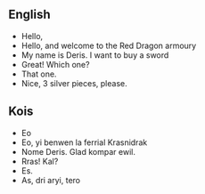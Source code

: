 ## English

- Hello,
- Hello, and welcome to the Red Dragon armoury
- My name is Deris. I want to buy a sword
- Great! Which one?
- That one.
- Nice, 3 silver pieces, please.

## Kois

- Eo
- Eo, yi benwen la ferrial Krasnidrak
- Nome Deris. Glad kompar ewil.
- Rras! Kal?
- Es.
- As, dri aryi, tero
